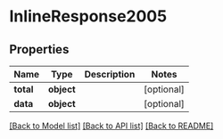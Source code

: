 # InlineResponse2005

## Properties
Name | Type | Description | Notes
------------ | ------------- | ------------- | -------------
**total** | **object** |  | [optional] 
**data** | **object** |  | [optional] 

[[Back to Model list]](../README.md#documentation-for-models) [[Back to API list]](../README.md#documentation-for-api-endpoints) [[Back to README]](../README.md)

